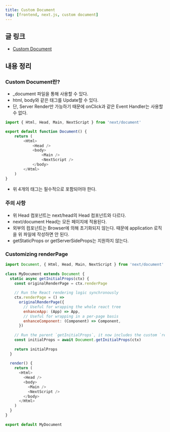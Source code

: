 ```yaml
---
title: Custom Document
tag: [frontend, next.js, custom document]
---
```

## 글 링크
- [Custom Document](https://nextjs.org/docs/pages/building-your-application/routing/custom-document)

## 내용 정리
### Custom Document란?
- _document 파일을 통해 사용할 수 있다.
- html, body와 같은 태그를 Update할 수 있다.
- 단, Server Render만 가능하기 때문에 onClick과 같은 Event Handler는 사용할 수 없다.

```javascript
import { Html, Head, Main, NextScript } from 'next/document'

export default function Document() {
    return (
        <Html>
            <Head />
            <body>
                <Main />
                <NextScript />
            </body>
        </Html>
    )
}
```
- 위 4개의 태그는 필수적으로 포함되어야 한다.

### 주의 사항
- 위 Head 컴포넌트는 next/head의 Head 컴포넌트와 다르다.
- next/document Head는 모든 페이지에 적용된다.
- <Main/> 외부의 컴포넌트는 Browser에 의해 초기화되지 않는다. 때문에 application 로직을 위 파일에 작성하면 안 된다.
- getStaticProps or getServerSideProps는 지원하지 않는다.


### Customizing renderPage
```javascript
import Document, { Html, Head, Main, NextScript } from 'next/document'
 
class MyDocument extends Document {
  static async getInitialProps(ctx) {
    const originalRenderPage = ctx.renderPage
 
    // Run the React rendering logic synchronously
    ctx.renderPage = () =>
      originalRenderPage({
        // Useful for wrapping the whole react tree
        enhanceApp: (App) => App,
        // Useful for wrapping in a per-page basis
        enhanceComponent: (Component) => Component,
      })
 
    // Run the parent `getInitialProps`, it now includes the custom `renderPage`
    const initialProps = await Document.getInitialProps(ctx)
 
    return initialProps
  }
 
  render() {
    return (
      <Html>
        <Head />
        <body>
          <Main />
          <NextScript />
        </body>
      </Html>
    )
  }
}
 
export default MyDocument
```